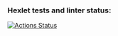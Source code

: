 ### Hexlet tests and linter status:
[![Actions Status](https://github.com/fra1m/backend-project-4/workflows/hexlet-check/badge.svg)](https://github.com/fra1m/backend-project-4/actions)